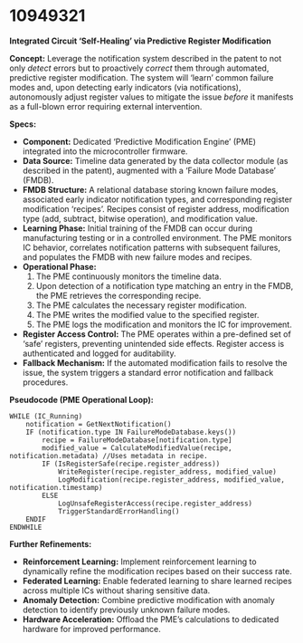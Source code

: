 # 10949321

**Integrated Circuit ‘Self-Healing’ via Predictive Register Modification**

**Concept:** Leverage the notification system described in the patent to not only *detect* errors but to proactively *correct* them through automated, predictive register modification. The system will ‘learn’ common failure modes and, upon detecting early indicators (via notifications), autonomously adjust register values to mitigate the issue *before* it manifests as a full-blown error requiring external intervention.

**Specs:**

*   **Component:** Dedicated ‘Predictive Modification Engine’ (PME) integrated into the microcontroller firmware.
*   **Data Source:** Timeline data generated by the data collector module (as described in the patent), augmented with a ‘Failure Mode Database’ (FMDB).
*   **FMDB Structure:**  A relational database storing known failure modes, associated early indicator notification types, and corresponding register modification ‘recipes’. Recipes consist of register address, modification type (add, subtract, bitwise operation), and modification value.
*   **Learning Phase:** Initial training of the FMDB can occur during manufacturing testing or in a controlled environment. The PME monitors IC behavior, correlates notification patterns with subsequent failures, and populates the FMDB with new failure modes and recipes.
*   **Operational Phase:**
    1.  The PME continuously monitors the timeline data.
    2.  Upon detection of a notification type matching an entry in the FMDB, the PME retrieves the corresponding recipe.
    3.  The PME calculates the necessary register modification.
    4.  The PME writes the modified value to the specified register.
    5.  The PME logs the modification and monitors the IC for improvement.
*   **Register Access Control:** The PME operates within a pre-defined set of ‘safe’ registers, preventing unintended side effects. Register access is authenticated and logged for auditability.
*   **Fallback Mechanism:** If the automated modification fails to resolve the issue, the system triggers a standard error notification and fallback procedures.

**Pseudocode (PME Operational Loop):**

```pseudocode
WHILE (IC_Running)
    notification = GetNextNotification()
    IF (notification.type IN FailureModeDatabase.keys())
        recipe = FailureModeDatabase[notification.type]
        modified_value = CalculateModifiedValue(recipe, notification.metadata) //Uses metadata in recipe.
        IF (IsRegisterSafe(recipe.register_address))
            WriteRegister(recipe.register_address, modified_value)
            LogModification(recipe.register_address, modified_value, notification.timestamp)
        ELSE
            LogUnsafeRegisterAccess(recipe.register_address)
            TriggerStandardErrorHandling()
    ENDIF
ENDWHILE
```

**Further Refinements:**

*   **Reinforcement Learning:** Implement reinforcement learning to dynamically refine the modification recipes based on their success rate.
*   **Federated Learning:** Enable federated learning to share learned recipes across multiple ICs without sharing sensitive data.
*   **Anomaly Detection:**  Combine predictive modification with anomaly detection to identify previously unknown failure modes.
*    **Hardware Acceleration:** Offload the PME’s calculations to dedicated hardware for improved performance.